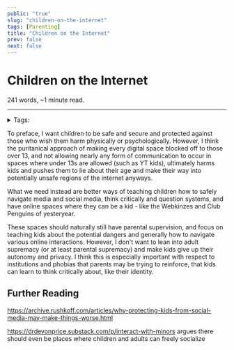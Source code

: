 ```yaml
---
public: "true"
slug: "children-on-the-internet"
tags: [Parenting]
title: "Children on the Internet"
prev: false
next: false
---
```

<script setup>
import { data } from '../../git.data.ts';
import { useData } from 'vitepress';
const pageData = useData();
</script>
<h1 class="p-name">Children on the Internet</h1>
<p>241 words, ~1 minute read. <span v-html="data[`site/${pageData.page.value.relativePath}`]" /></p>
<hr/>

<details><summary>Tags:</summary><a href="/garden/parenting/index.md">Parenting</a></details>

To preface, I want children to be safe and secure and protected against those who wish them harm physically or psychologically. However, I think the puritanical approach of making every digital space blocked off to those over 13, and not allowing nearly any form of communication to occur in spaces where under 13s are allowed (such as YT kids), ultimately harms kids and pushes them to lie about their age and make their way into potentially unsafe regions of the internet anyways.

What we need instead are better ways of teaching children how to safely navigate media and social media, think critically and question systems, and have online spaces where they can be a kid - like the Webkinzes and Club Penguins of yesteryear.

These spaces should naturally still have parental supervision, and focus on teaching kids about the potential dangers and generally how to navigate various online interactions. However, I don't want to lean into adult supremacy (or at least parental supremacy) and make kids give up their autonomy and privacy. I think this is especially important with respect to institutions and phobias that parents may be trying to reinforce, that kids can learn to think critically about, like their identity.

## Further Reading

https://archive.rushkoff.com/articles/why-protecting-kids-from-social-media-may-make-things-worse.html

https://drdevonprice.substack.com/p/interact-with-minors argues there should even be places where children and adults can freely socialize